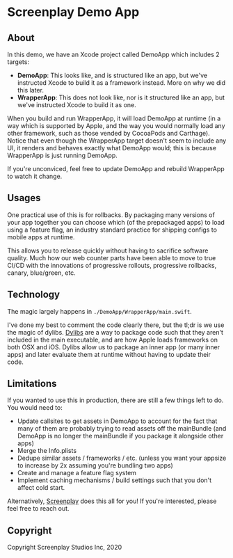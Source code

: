 # Screenplay Demo App

## About

In this demo, we have an Xcode project called DemoApp which includes 2 targets:

- **DemoApp**: This looks like, and is structured like an app, but we've instructed Xcode to build it as a framework instead. More on why we did this later.
- **WrapperApp**: This does not look like, nor is it structured like an app, but we've instructed Xcode to build it as one.

When you build and run WrapperApp, it will load DemoApp at runtime (in a way which is supported by Apple, and the way you would normally load any other framework, such as those vended by CocoaPods and Carthage). Notice that even though the WrapperApp target doesn't seem to include any UI, it renders and behaves exactly what DemoApp would; this is because WrapperApp is just running DemoApp.

If you're unconviced, feel free to update DemoApp and rebuild WrapperApp to watch it change.

## Usages

One practical use of this is for rollbacks. By packaging many versions of your app together you can choose which (of the prepackaged apps) to load using a feature flag, an industry standard practice for shipping configs to mobile apps at runtime.

This allows you to release quickly without having to sacrifice software quality. Much how our web counter parts have been able to move to true CI/CD with the innovations of progressive rollouts, progressive rollbacks, canary, blue/green, etc.

## Technology

The magic largely happens in `./DemoApp/WrapperApp/main.swift`.

I've done my best to comment the code clearly there, but the tl;dr is we use the magic of dylibs. [Dylibs](https://developer.apple.com/library/archive/documentation/DeveloperTools/Conceptual/DynamicLibraries/100-Articles/UsingDynamicLibraries.html) are a way to package code such that they aren't included in the main executable, and are how Apple loads frameworks on both OSX and iOS. Dylibs allow us to package an inner app (or many inner apps) and later evaluate them at runtime without having to update their code.

## Limitations

If you wanted to use this in production, there are still a few things left to do. You would need to:

- Update callsites to get assets in DemoApp to account for the fact that many of them are probably trying to read assets off the mainBundle (and DemoApp is no longer the mainBundle if you package it alongside other apps)
- Merge the Info.plists
- Dedupe similar assets / frameworks / etc. (unless you want your appsize to increase by 2x assuming you're bundling two apps)
- Create and manage a feature flag system
- Implement caching mechanisms / build settings such that you don't affect cold start.

Alternatively, [Screenplay](https://screenplay.dev) does this all for you! If you're interested, please feel free to reach out.

## Copyright

Copyright Screenplay Studios Inc, 2020
